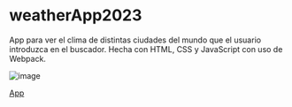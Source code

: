 # weatherApp2023
App para ver el clima de distintas ciudades del mundo que el usuario introduzca en el buscador. Hecha con HTML, CSS y JavaScript con uso de Webpack.

![image](https://github.com/LaVieja1/weatherApp2023/assets/65514301/0db5b281-d1aa-4d8d-9ed9-8973e8e5c758)

[App](https://lavieja1.github.io/weatherApp2023/)
